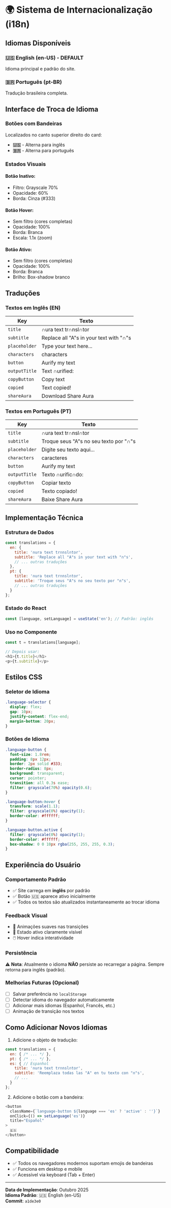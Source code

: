 # 🌍 Sistema de Internacionalização (i18n)

## Idiomas Disponíveis

### 🇺🇸 English (en-US) - **DEFAULT**
Idioma principal e padrão do site.

### 🇧🇷 Português (pt-BR)
Tradução brasileira completa.

## Interface de Troca de Idioma

### Botões com Bandeiras
Localizados no canto superior direito do card:

- **🇺🇸** - Alterna para inglês
- **🇧🇷** - Alterna para português

### Estados Visuais

#### Botão Inativo:
- Filtro: Grayscale 70%
- Opacidade: 60%
- Borda: Cinza (#333)

#### Botão Hover:
- Sem filtro (cores completas)
- Opacidade: 100%
- Borda: Branca
- Escala: 1.1x (zoom)

#### Botão Ativo:
- Sem filtro (cores completas)
- Opacidade: 100%
- Borda: Branca
- Brilho: Box-shadow branco

## Traduções

### Textos em Inglês (EN)

| Key | Texto |
|-----|-------|
| `title` | ∩ura text tr∩nsl∩tor |
| `subtitle` | Replace all "A"s in your text with "∩"s |
| `placeholder` | Type your text here... |
| `characters` | characters |
| `button` | Aurify my text |
| `outputTitle` | Text ∩urified: |
| `copyButton` | Copy text |
| `copied` | Text copied! |
| `shareAura` | Download Share Aura |

### Textos em Português (PT)

| Key | Texto |
|-----|-------|
| `title` | ∩ura text tr∩nsl∩tor |
| `subtitle` | Troque seus "A"s no seu texto por "∩"s |
| `placeholder` | Digite seu texto aqui... |
| `characters` | caracteres |
| `button` | Aurify my text |
| `outputTitle` | Texto ∩urific∩do: |
| `copyButton` | Copiar texto |
| `copied` | Texto copiado! |
| `shareAura` | Baixe Share Aura |

## Implementação Técnica

### Estrutura de Dados

```javascript
const translations = {
  en: {
    title: '∩ura text tr∩nsl∩tor',
    subtitle: 'Replace all "A"s in your text with "∩"s',
    // ... outras traduções
  },
  pt: {
    title: '∩ura text tr∩nsl∩tor',
    subtitle: 'Troque seus "A"s no seu texto por "∩"s',
    // ... outras traduções
  }
};
```

### Estado do React

```javascript
const [language, setLanguage] = useState('en'); // Padrão: inglês
```

### Uso no Componente

```javascript
const t = translations[language];

// Depois usar:
<h1>{t.title}</h1>
<p>{t.subtitle}</p>
```

## Estilos CSS

### Seletor de Idioma

```css
.language-selector {
  display: flex;
  gap: 10px;
  justify-content: flex-end;
  margin-bottom: 20px;
}
```

### Botões de Idioma

```css
.language-button {
  font-size: 1.8rem;
  padding: 8px 12px;
  border: 2px solid #333;
  border-radius: 8px;
  background: transparent;
  cursor: pointer;
  transition: all 0.3s ease;
  filter: grayscale(70%) opacity(0.6);
}

.language-button:hover {
  transform: scale(1.1);
  filter: grayscale(0%) opacity(1);
  border-color: #ffffff;
}

.language-button.active {
  filter: grayscale(0%) opacity(1);
  border-color: #ffffff;
  box-shadow: 0 0 10px rgba(255, 255, 255, 0.3);
}
```

## Experiência do Usuário

### Comportamento Padrão
- ✅ Site carrega em **inglês** por padrão
- ✅ Botão 🇺🇸 aparece ativo inicialmente
- ✅ Todos os textos são atualizados instantaneamente ao trocar idioma

### Feedback Visual
- 🎨 Animações suaves nas transições
- 🔄 Estado ativo claramente visível
- 🖱️ Hover indica interatividade

### Persistência
⚠️ **Nota**: Atualmente o idioma **NÃO** persiste ao recarregar a página.
Sempre retorna para inglês (padrão).

### Melhorias Futuras (Opcional)

- [ ] Salvar preferência no `localStorage`
- [ ] Detectar idioma do navegador automaticamente
- [ ] Adicionar mais idiomas (Espanhol, Francês, etc.)
- [ ] Animação de transição nos textos

## Como Adicionar Novos Idiomas

1. Adicione o objeto de tradução:
```javascript
const translations = {
  en: { /* ... */ },
  pt: { /* ... */ },
  es: { // Espanhol
    title: '∩ura text tr∩nsl∩tor',
    subtitle: 'Reemplaza todas las "A" en tu texto con "∩"s',
    // ...
  }
};
```

2. Adicione o botão com a bandeira:
```javascript
<button 
  className={`language-button ${language === 'es' ? 'active' : ''}`}
  onClick={() => setLanguage('es')}
  title="Español"
>
  🇪🇸
</button>
```

## Compatibilidade

- ✅ Todos os navegadores modernos suportam emojis de bandeiras
- ✅ Funciona em desktop e mobile
- ✅ Acessível via keyboard (Tab + Enter)

---

**Data de Implementação**: Outubro 2025  
**Idioma Padrão**: 🇺🇸 English (en-US)  
**Commit**: `a1de3e0`

